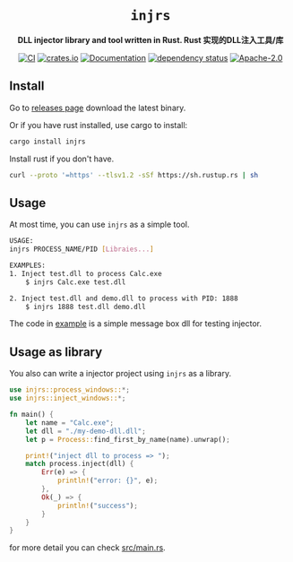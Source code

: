 <div align="center">

# `injrs`

**DLL injector library and tool written in Rust. Rust 实现的DLL注入工具/库**

[![CI](https://github.com/jiusanzhou/injrs/actions/workflows/ci.yml/badge.svg)](https://github.com/jiusanzhou/injrs/actions/workflows/ci.yml)
[![crates.io](https://img.shields.io/crates/v/dll-syringe.svg)](https://crates.io/crates/dll-syringe)
[![Documentation](https://docs.rs/dll-syringe/badge.svg)](https://docs.rs/dll-syringe)
[![dependency status](https://deps.rs/repo/github/jiusanzhou/injrs/status.svg)](https://deps.rs/repo/github/jiusanzhou/injrs)
[![Apache-2.0](https://img.shields.io/crates/l/dll-syringe.svg)](https://github.com/jiusanzhou/injrs/blob/master/LICENSE)

</div>

## Install

Go to [releases page](releases) download the latest binary.

Or if you have rust installed, use cargo to install:
```bash
cargo install injrs
```

Install rust if you don't have.
```bash
curl --proto '=https' --tlsv1.2 -sSf https://sh.rustup.rs | sh
```

## Usage

At most time, you can use `injrs` as a simple tool.

```bash
USAGE:
injrs PROCESS_NAME/PID [Libraies...]

EXAMPLES:
1. Inject test.dll to process Calc.exe
    $ injrs Calc.exe test.dll

2. Inject test.dll and demo.dll to process with PID: 1888
    $ injrs 1888 test.dll demo.dll
```

The code in [example](./example) is a simple message box dll for testing injector.

## Usage as library

You also can write a injector project using `injrs` as a library.

```rust
use injrs::process_windows::*;
use injrs::inject_windows::*;

fn main() {
    let name = "Calc.exe";
    let dll = "./my-demo-dll.dll";
    let p = Process::find_first_by_name(name).unwrap();

    print!("inject dll to process => ");
    match process.inject(dll) {
        Err(e) => {
            println!("error: {}", e);
        },
        Ok(_) => {
            println!("success");
        }
    }
}
```

for more detail you can check [src/main.rs](./src/main.rs).